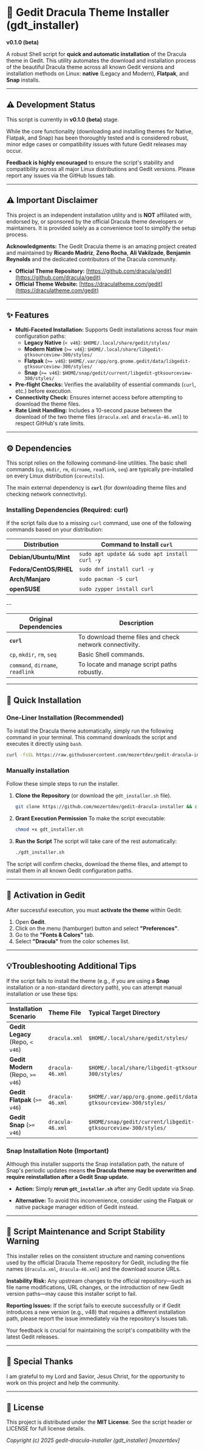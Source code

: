 # 🧛 Gedit Dracula Theme Installer (gdt_installer)

**v0.1.0 (beta)**

A robust Shell script for **quick and automatic installation** of the Dracula theme in Gedit.
This utility automates the download and installation process of the beautiful Dracula theme across all known Gedit versions and installation methods on Linux: **native** (Legacy and Modern), **Flatpak**, and **Snap** installs.

---

## ⚠️ Development Status

This script is currently in **v0.1.0 (beta)** stage.

While the core functionality (downloading and installing themes for Native, Flatpak, and Snap) has been thoroughly tested and is considered robust, minor edge cases or compatibility issues with future Gedit releases may occur.

**Feedback is highly encouraged** to ensure the script's stability and compatibility across all major Linux distributions and Gedit versions. Please report any issues via the GitHub Issues tab.

---

## ⚠️ Important Disclaimer

This project is an independent installation utility and is **NOT** affiliated with, endorsed by, or sponsored by the official Dracula theme developers or maintainers. It is provided solely as a convenience tool to simplify the setup process.

**Acknowledgments:** The Gedit Dracula theme is an amazing project created and maintained by **Ricardo Madriz**, **Zeno Rocha**, **Ali Vakilzade**, **Benjamin Reynolds** and the dedicated contributors of the Dracula community.

* **Official Theme Repository:** [https://github.com/dracula/gedit](https://github.com/dracula/gedit)
* **Official Theme Website:** [https://draculatheme.com/gedit](https://draculatheme.com/gedit)

---

## ✨ Features

* **Multi-Faceted Installation:** Supports Gedit installations across four main configuration paths:
  * **Legacy Native** (`< v46`): `$HOME/.local/share/gedit/styles/`
  * **Modern Native** (`>= v46`): `$HOME/.local/share/libgedit-gtksourceview-300/styles/`
  * **Flatpak** (`>= v46`): `$HOME/.var/app/org.gnome.gedit/data/libgedit-gtksourceview-300/styles/`
  * **Snap** (`>= v46`): `$HOME/snap/gedit/current/libgedit-gtksourceview-300/styles/`
* **Pre-flight Checks:** Verifies the availability of essential commands (`curl`,  etc.) before execution.
* **Connectivity Check:** Ensures internet access before attempting to download the theme files.
* **Rate Limit Handling:** Includes a 10-second pause between the download of the two theme files (`dracula.xml` and `dracula-46.xml`) to respect GitHub's rate limits.

---

## ⚙️ Dependencies

This script relies on the following command-line utilities. The basic shell commands (`cp`, `mkdir`, `rm`, `dirname`, `readlink`, `seq`) are typically pre-installed on every Linux distribution (`coreutils`).

The main external dependency is **`curl`** (for downloading theme files and checking network connectivity).

### Installing Dependencies (Required: curl)

If the script fails due to a missing `curl` command, use one of the following commands based on your distribution:

| Distribution           | Command to Install `curl`                     |
| ---------------------- | --------------------------------------------- |
| **Debian/Ubuntu/Mint** | `sudo apt update && sudo apt install curl -y` |
| **Fedora/CentOS/RHEL** | `sudo dnf install curl -y`                    |
| **Arch/Manjaro**       | `sudo pacman -S curl`                         |
| **openSUSE**           | `sudo zypper install curl`                    |

--

| Original Dependencies            | Description                                             |
| -------------------------------- | ------------------------------------------------------- |
| **`curl`**                       | To download theme files and check network connectivity. |
| `cp`, `mkdir`, `rm`, `seq`       | Basic Shell commands.                                   |
| `command`, `dirname`, `readlink` | To locate and manage script paths robustly.             |

---

## 🚀 Quick Installation

### One-Liner Installation (Recommended)

To install the Dracula theme automatically, simply run the following command in your terminal. This command downloads the script and executes it directly using `bash`.

```bash
curl -fsSL https://raw.githubusercontent.com/mozertdev/gedit-dracula-installer/main/gdt_installer.sh | bash
```

### Manually installation

Follow these simple steps to run the installer.

1. **Clone the Repository** (or download the `gdt_installer.sh` file).
   
   ```bash
   git clone https://github.com/mozertdev/gedit-dracula-installer && cd gedit-dracula-installer
   ```

2. **Grant Execution Permission**
   To make the script executable:
   
   ```bash
   chmod +x gdt_installer.sh
   ```

3. **Run the Script**
   The script will take care of the rest automatically:
   
   ```bash
   ./gdt_installer.sh
   ```

The script will confirm checks, download the theme files, and attempt to install them in all known Gedit configuration paths.

---

## 🎨 Activation in Gedit

After successful execution, you must **activate the theme** within Gedit:

1. Open **Gedit**.
2. Click on the menu (hamburger) button and select **"Preferences"**.
3. Go to the **"Fonts & Colors"** tab.
4. Select **"Dracula"** from the color schemes list.

---

## 💡Troubleshooting Additional Tips

If the script fails to install the theme (e.g., if you are using a **Snap** installation or a non-standard directory path), you can attempt manual installation or use these tips:

| Installation Scenario             | Theme File       | Typical Target Directory                                                 |
|:--------------------------------- |:---------------- |:------------------------------------------------------------------------ |
| **Gedit Legacy** (Repo, `< v46`)  | `dracula.xml`    | `$HOME/.local/share/gedit/styles/`                                       |
| **Gedit Modern** (Repo, `>= v46`) | `dracula-46.xml` | `$HOME/.local/share/libgedit-gtksourceview-300/styles/`                  |
| **Gedit Flatpak** (`>= v46`)      | `dracula-46.xml` | `$HOME/.var/app/org.gnome.gedit/data/libgedit-gtksourceview-300/styles/` |
| **Gedit Snap** (`>= v46`)         | `dracula-46.xml` | `$HOME/snap/gedit/current/libgedit-gtksourceview-300/styles/`            |

### Snap Installation Note (Important)

Although this installer supports the Snap installation path, the nature of Snap's periodic updates means **the Dracula theme may be overwritten and require reinstallation after a Gedit Snap update.** 

* **Action:** Simply **rerun `gdt_installer.sh`** after any Gedit update via Snap. 

* **Alternative:** To avoid this inconvenience, consider using the Flatpak or native package manager edition of Gedit instead.

---

## 🚨 Script Maintenance and Script Stability Warning

This installer relies on the consistent structure and naming conventions used by the official Dracula Theme repository for Gedit, including the file names (`dracula.xml`, `dracula-46.xml`) and the download source URLs.

**Instability Risk:** Any upstream changes to the official repository—such as file name modifications, URL changes, or the introduction of new Gedit version paths—may cause this installer script to fail.

**Reporting Issues:** If the script fails to execute successfully or if Gedit introduces a new version (e.g., v48) that requires a different installation path, please report the issue immediately via the repository's Issues tab.

Your feedback is crucial for maintaining the script's compatibility with the latest Gedit releases.

---

## 🙏 Special Thanks

I am grateful to my Lord and Savior, Jesus Christ, for the opportunity to work on this project and help the community.

---

## 📄 License

This project is distributed under the **MIT License**. See the script header or LICENSE for full license details.

*Copyright (c) 2025 gedit-dracula-installer (gdt_installer) [mozertdev]*
